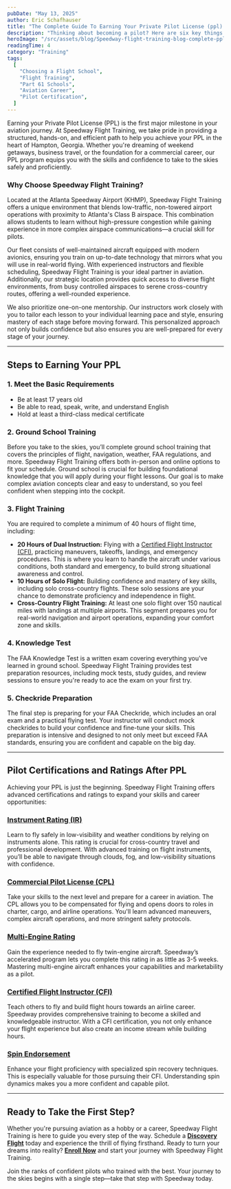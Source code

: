 ```yaml
---
pubDate: "May 13, 2025"
author: Eric Schafhauser
title: "The Complete Guide To Earning Your Private Pilot License (ppl) At Speedway Flight Training"
description: "Thinking about becoming a pilot? Here are six key things to look for when choosing a flight school — and how Speedway Flight Training checks every box."
heroImage: "/src/assets/blog/Speedway-flight-training-blog-complete-ppl-guide.webp"
readingTime: 4
category: "Training"
tags:
  [
    "Choosing a Flight School",
    "Flight Training",
    "Part 61 Schools",
    "Aviation Career",
    "Pilot Certification",
  ]
---
```


Earning your Private Pilot License (PPL) is the first major milestone in your aviation journey. At Speedway Flight Training, we take pride in providing a structured, hands-on, and efficient path to help you achieve your PPL in the heart of Hampton, Georgia. Whether you're dreaming of weekend getaways, business travel, or the foundation for a commercial career, our PPL program equips you with the skills and confidence to take to the skies safely and proficiently.

### Why Choose Speedway Flight Training?

Located at the Atlanta Speedway Airport (KHMP), Speedway Flight Training offers a unique environment that blends low-traffic, non-towered airport operations with proximity to Atlanta's Class B airspace. This combination allows students to learn without high-pressure congestion while gaining experience in more complex airspace communications—a crucial skill for pilots.

Our fleet consists of well-maintained aircraft equipped with modern avionics, ensuring you train on up-to-date technology that mirrors what you will use in real-world flying. With experienced instructors and flexible scheduling, Speedway Flight Training is your ideal partner in aviation. Additionally, our strategic location provides quick access to diverse flight environments, from busy controlled airspaces to serene cross-country routes, offering a well-rounded experience.

We also prioritize one-on-one mentorship. Our instructors work closely with you to tailor each lesson to your individual learning pace and style, ensuring mastery of each stage before moving forward. This personalized approach not only builds confidence but also ensures you are well-prepared for every stage of your journey.

---

## Steps to Earning Your PPL

### 1. **Meet the Basic Requirements**

- Be at least 17 years old
- Be able to read, speak, write, and understand English
- Hold at least a third-class medical certificate

### 2. **Ground School Training**

Before you take to the skies, you’ll complete ground school training that covers the principles of flight, navigation, weather, FAA regulations, and more. Speedway Flight Training offers both in-person and online options to fit your schedule. Ground school is crucial for building foundational knowledge that you will apply during your flight lessons. Our goal is to make complex aviation concepts clear and easy to understand, so you feel confident when stepping into the cockpit.

### 3. **Flight Training**

You are required to complete a minimum of 40 hours of flight time, including:

- **20 Hours of Dual Instruction:** Flying with a [Certified Flight Instructor (CFI)](https://www.speedwayft.com/programs/certified-flight-instructor), practicing maneuvers, takeoffs, landings, and emergency procedures. This is where you learn to handle the aircraft under various conditions, both standard and emergency, to build strong situational awareness and control.
- **10 Hours of Solo Flight:** Building confidence and mastery of key skills, including solo cross-country flights. These solo sessions are your chance to demonstrate proficiency and independence in flight.
- **Cross-Country Flight Training:** At least one solo flight over 150 nautical miles with landings at multiple airports. This segment prepares you for real-world navigation and airport operations, expanding your comfort zone and skills.

### 4. **Knowledge Test**

The FAA Knowledge Test is a written exam covering everything you've learned in ground school. Speedway Flight Training provides test preparation resources, including mock tests, study guides, and review sessions to ensure you're ready to ace the exam on your first try.

### 5. **Checkride Preparation**

The final step is preparing for your FAA Checkride, which includes an oral exam and a practical flying test. Your instructor will conduct mock checkrides to build your confidence and fine-tune your skills. This preparation is intensive and designed to not only meet but exceed FAA standards, ensuring you are confident and capable on the big day.

---

## Pilot Certifications and Ratings After PPL

Achieving your PPL is just the beginning. Speedway Flight Training offers advanced certifications and ratings to expand your skills and career opportunities:

### [Instrument Rating (IR)](/programs/instrument-rating)

Learn to fly safely in low-visibility and weather conditions by relying on instruments alone. This rating is crucial for cross-country travel and professional development. With advanced training on flight instruments, you’ll be able to navigate through clouds, fog, and low-visibility situations with confidence.

### [Commercial Pilot License (CPL)](/programs/commercial-pilot)

Take your skills to the next level and prepare for a career in aviation. The CPL allows you to be compensated for flying and opens doors to roles in charter, cargo, and airline operations. You'll learn advanced maneuvers, complex aircraft operations, and more stringent safety protocols.

### [Multi-Engine Rating](/programs/multi-engine)

Gain the experience needed to fly twin-engine aircraft. Speedway’s accelerated program lets you complete this rating in as little as 3-5 weeks. Mastering multi-engine aircraft enhances your capabilities and marketability as a pilot.

### [Certified Flight Instructor (CFI)](/programs/certified-flight-instructor)

Teach others to fly and build flight hours towards an airline career. Speedway provides comprehensive training to become a skilled and knowledgeable instructor. With a CFI certification, you not only enhance your flight experience but also create an income stream while building hours.

### [Spin Endorsement](/programs/spin-endorsement)

Enhance your flight proficiency with specialized spin recovery techniques. This is especially valuable for those pursuing their CFI. Understanding spin dynamics makes you a more confident and capable pilot.

---

## Ready to Take the First Step?

Whether you're pursuing aviation as a hobby or a career, Speedway Flight Training is here to guide you every step of the way. Schedule a **[Discovery Flight](/discovery-flight)** today and experience the thrill of flying firsthand. Ready to turn your dreams into reality? **[Enroll Now](/enroll)** and start your journey with Speedway Flight Training.

Join the ranks of confident pilots who trained with the best. Your journey to the skies begins with a single step—take that step with Speedway today.
